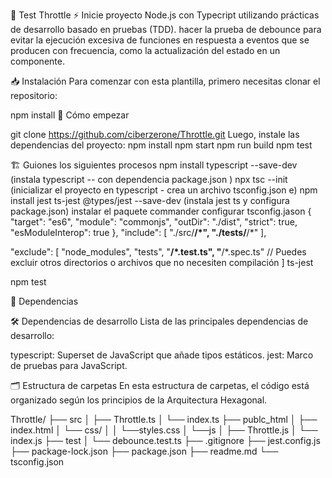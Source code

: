 🦋 Test Throttle
⚡ Inicie proyecto Node.js con Typecript utilizando prácticas de desarrollo basado en pruebas (TDD).
hacer la prueba de debounce  para evitar la ejecución excesiva de funciones en respuesta a eventos que se producen con frecuencia, como la actualización del estado en un componente.

📥 Instalación
Para comenzar con esta plantilla, primero necesitas clonar el repositorio:

npm install
🏁 Cómo empezar

git clone https://github.com/ciberzerone/Throttle.git
Luego, instale las dependencias del proyecto:
npm install
npm start
npm run build
npm test


🏗️ Guiones
los siguientes procesos
npm install typescript --save-dev (instala typescript  -- con dependencia package.json )
npx tsc --init  (inicializar el proyecto en typescript - crea un archivo tsconfig.json e)
npm install jest ts-jest @types/jest --save-dev (instala jest ts  y configura package.json)
instalar el paquete commander 
configurar tsconfig.jason {
        "target": "es6",
        "module": "commonjs",
        "outDir": "./dist",
        "strict": true,
        "esModuleInterop": true
    },
  "include": [
    "./src/**/*",
    "./tests/**/*"
  ],

  "exclude": [
    "node_modules",
    "tests", 
    "**/*.test.ts",
    "**/*.spec.ts"
    // Puedes excluir otros directorios o archivos que no necesiten compilación
  ]
ts-jest

npm test

📝 Dependencias


🛠️ Dependencias de desarrollo
Lista de las principales dependencias de desarrollo:

typescript: Superset de JavaScript que añade tipos estáticos.
jest: Marco de pruebas para JavaScript.

🗂️ Estructura de carpetas
En esta estructura de carpetas, el código está organizado según los principios de la Arquitectura Hexagonal.

Throttle/
├── src
│   ├── Throttle.ts
│   └── index.ts
├── publc_html
│   ├── index.html
│   └── css/
│   │     └──styles.css
│   └──js
│      ├── Throttle.js
│      └── index.js
├── test
│   └── debounce.test.ts
├── .gitignore
├── jest.config.js
├── package-lock.json
├── package.json
├── readme.md
└── tsconfig.json

